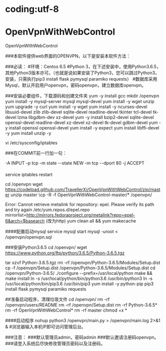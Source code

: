# coding:utf-8
# OpenVpnWithWebControl
OpenVpnWithWebControl

###本软件提供web界面的OPENVPN，以下是安装本软件方法：

###必读：
#环境：Centos 6.5
#Python 3，在下述安装中，使用Python3.6.5，其他Python3版本亦可。（也就是说如果安装了Python3，您可以跳过Python3，安装，只需执行pip3 install flask pymysql paramiko requests）
#数据库采用Mysql，默认开启用户openvpn，密码openvpn，建立数据库openvpn。

###安装必要组件，下载源码和创建文件夹
yum -y install gcc
mkdir /openvpn 
yum install -y mysql-server mysql mysql-devel 
yum install -y wget unzip
yum upgrade -y curl
yum install -y wget
yum install -y ncurses-devel libuuid-devel zlib zlib-devel sqlite-devel readline-devel tkinter tcl-devel tk-devel lzma libgdbm-dev xz-devel
yum -y install bzip2-devel sqlite-devel openssl-devel readline-devel xz-devel xz-devel tk-devel gdbm-devel
yum -y install openssl openssl-devel
yum install -y expect
yum install libffi-devel -y
yum install unzip -y

vi /etc/sysconfig/iptables

###在COMMIT前一行加一句：

-A INPUT -p tcp -m state --state NEW -m tcp --dport 80 -j ACCEPT
####

service iptables restart

cd /openvpn
wget https://codeload.github.com/TravellerXi/OpenVpnWithWebControl/zip/master
unzip master
\cp -R -f OpenVpnWithWebControl-master/* /openvpn/

Error: Cannot retrieve metalink for repository: epel. Please verify its path and try again  /etc/yum.repos.d/epel.repo
mirrorlist=http://mirrors.fedoraproject.org/metalink?repo=epel-6&arch=$basearch (改为http)
yum clean all && yum makecache

####配置启动mysql
service mysql start
mysql -uroot < /openvpn/openvpn.sql


###安装Python3.6.5
cd /openvpn/ 
wget https://www.python.org/ftp/python/3.6.5/Python-3.6.5.tgz

tar xzvf Python-3.6.5.tgz
rm -rf /openvpn/Python-3.6.5/Modules/Setup.dist
cp -f /openvpn/Setup.dist /openvpn/Python-3.6.5/Modules/Setup.dist
cd /openvpn/Python-3.6.5/
./configure --prefix=/usr/local/python
make && make install
ln -s /usr/local/python/bin/python3.6 /usr/bin/python3
ln -s /usr/local/python/bin/pip3.6 /usr/bin/pip3
yum install -y python-pip
pip3 install flask pymysql paramiko requests

##准备启动程序，清理垃圾文件
cd /openvpn/ 
rm -rf /openvpn/users/README
rm -rf /openvpn/Setup.dist
rm -rf Python-3.6.5*
rm -rf OpenVpnWithWebControl*
rm -rf master
chmod +x *


####启动程序
nohup python3 /openvpn/main.py > /openvpn/main.log 2>&1 &
#浏览器输入本机IP即可访问管理后台。


###注意：
###默认管理员admin，密码admin
###默认邀请注册码openvpn。
###请登入系统后尽快修改管理员密码以及注册码。
